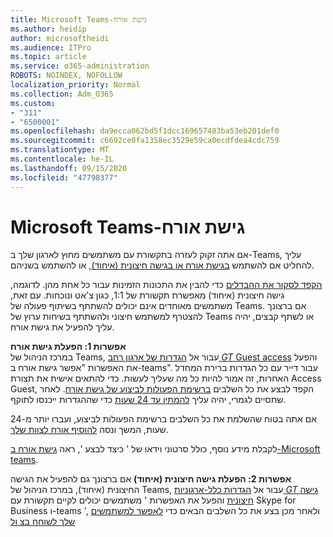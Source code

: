 ```yaml
---
title: Microsoft Teams-גישת אורח
ms.author: heidip
author: microsoftheidi
ms.audience: ITPro
ms.topic: article
ms.service: o365-administration
ROBOTS: NOINDEX, NOFOLLOW
localization_priority: Normal
ms.collection: Adm_O365
ms.custom:
- "311"
- "6500001"
ms.openlocfilehash: da9ecca062bd5f1dcc169657483ba53eb201def0
ms.sourcegitcommit: c6692ce0fa1358ec3529e59ca0ecdfdea4cdc759
ms.translationtype: MT
ms.contentlocale: he-IL
ms.lasthandoff: 09/15/2020
ms.locfileid: "47798377"
---
```

# <a name="microsoft-teams---guest-access"></a>Microsoft Teams-גישת אורח

אם אתה זקוק לעזרה בתקשורת עם משתמשים מחוץ לארגון שלך ב-Teams, עליך להחליט אם להשתמש [בגישת אורח או בגישה חיצונית (איחוד)](https://docs.microsoft.com/microsoftteams/manage-external-access#external-access-vs-guest-access), או להשתמש בשניהם.

[הקפד לסקור את ההבדלים](https://docs.microsoft.com/microsoftteams/manage-external-access#external-access-vs-guest-access) כדי להבין את התכונות הזמינות עבור כל אחת מהן.  לדוגמה, גישה חיצונית (איחוד) מאפשרת תקשורת של 1:1, כגון צ'אט ונוכחות.  עם זאת, משתמשים מאוחדים אינם יכולים להשתתף בשיתוף פעולה של Teams.  אם ברצונך להצטרף למשתמש חיצוני ולהשתתף בשיחות ערוץ של Teams או לשתף קבצים, יהיה עליך להפעיל את גישת אורח.

**אפשרות 1: הפעלת גישת אורח**   
במרכז הניהול של Teams, עבור אל [הגדרות של ארגון רחב _GT_ Guest access](https://admin.teams.microsoft.com/company-wide-settings/guest-configuration) והפעל את האפשרות "אפשר גישת אורח ב-teams".  עבור דייר עם כל הגדרות ברירת המחדל האחרות, זה אמור להיות כל מה שעליך לעשות.  כדי להתאים אישית את תצורת Access Guest, הקפד לבצע את כל השלבים [ברשימת הפעולות לביצוע של גישת אורח](https://docs.microsoft.com/microsoftteams/guest-access-checklist). לאחר שתסיים לגמרי, יהיה עליך [להמתין עד 24 שעות](https://docs.microsoft.com/microsoftteams/manage-guests#guest-access-latencies) כדי שההגדרות ייכנסו לתוקף.

אם אתה בטוח שהשלמת את כל השלבים ברשימת הפעולות לביצוע, ועברו יותר מ-24 שעות, המשך ונסה [להוסיף אורח לצוות שלך](https://support.office.com/article/add-guests-to-a-team-in-teams-fccb4fa6-f864-4508-bdde-256e7384a14f#ID0EAABAAA=Desktop).

לקבלת מידע נוסף, כולל סרטוני וידאו של ' כיצד לבצע ', ראה [גישת אורח ב-Microsoft teams](https://docs.microsoft.com/microsoftteams/guest-access).

**אפשרות 2: הפעלת גישה חיצונית (איחוד)** אם ברצונך גם להפעיל את הגישה החיצונית (איחוד), במרכז הניהול של Teams, עבור אל [הגדרות כלל-ארגוניות _GT_ גישה חיצונית](https://admin.teams.microsoft.com/company-wide-settings/external-communications) והפעל את האפשרות ' משתמשים יכולים לקיים תקשורת עם Skype for Business ו-teams ', ולאחר מכן בצע את כל השלבים הבאים כדי [לאפשר למשתמשים שלך לשוחח בצ ול](https://docs.microsoft.com/microsoftteams/manage-external-access#let-your-teams-users-chat-and-communicate-with-users-in-another-organization)


